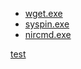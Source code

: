 - [wget.exe](https://eternallybored.org/misc/wget/)
- [syspin.exe](https://www.technosys.net/products/utils/pintotaskbar)
- [nircmd.exe](http://www.nirsoft.net/utils/nircmd.html)
<!-- [DefenderControl.exe](https://www.sordum.org/9480/)
## NirSoft
- http://www.nirsoft.net
- http://www.nirsoft.net/utils/nircmd.html
- http://www.nirsoft.net/utils/nircmd.zip
    + nircmdc.exe -->
<a href="javascript:(function(){ window.open('http://www.test.com/'); })();">test</a>
